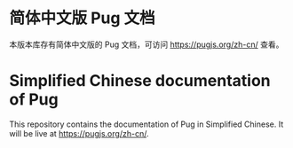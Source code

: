 # 简体中文版 Pug 文档

本版本库存有简体中文版的 Pug 文档，可访问 https://pugjs.org/zh-cn/ 查看。

# Simplified Chinese documentation of Pug

This repository contains the documentation of Pug in Simplified Chinese. It will be live at https://pugjs.org/zh-cn/.
